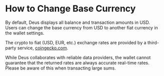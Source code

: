 # How to Change Base Currency

By default, Deus displays all balance and transaction amounts in USD. Users can change the base currency from USD to another fiat currency in the wallet settings.

The crypto to fiat (USD, EUR, etc.) exchange rates are provided by a third-party service, [coingecko.com](https://coingecko.com).

While Deus collaborates with reliable data providers, the wallet cannot guarantee that the returned rates are always accurate real-time rates. Please be aware of this when transacting large sums.